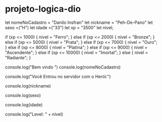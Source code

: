 # projeto-logica-dio

let nomeNoCadastro = "Danilo Insfran"
let nickname = "Peh-De-Pano"
let sexo =("H")
let idade =("33")
let xp = "3500" 
let nivel;

if (xp <= 1000) {
    nivel = "Ferro";
} else if (xp <= 2000) {
    nivel = "Bronze";
} else if (xp <= 5000) {
    nivel = "Prata";
} else if (xp <= 7000) {
    nivel = "Ouro";
} else if (xp <= 8000) {
    nivel = "Platina";
} else if (xp <= 9000) {
    nivel = "Ascendente";
} else if (xp <= 10000) {
    nivel = "Imortal";
} else {
    nivel = "Radiante";
}


console.log("Bem vindo ")
console.log(nomeNoCadastro)



console.log("Você Entrou no servidor com o Herói:")

console.log(nickname)

console.log(sexo)

console.log(idade)

console.log("Level: " + nivel)
